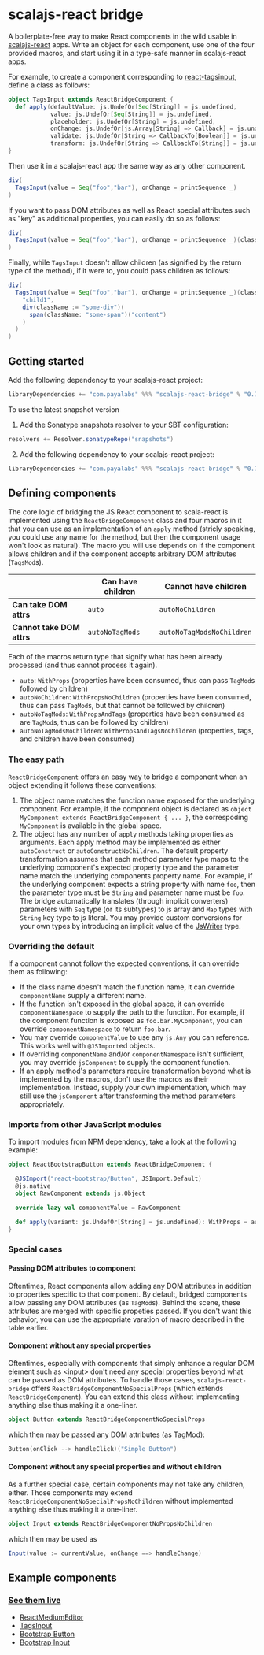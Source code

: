 # scalajs-react bridge

A boilerplate-free way to make React components in the wild usable in [scalajs-react](https://github.com/japgolly/scalajs-react) apps. Write an object for each component, use one of the four provided macros, and start using it in a type-safe manner in scalajs-react apps.

For example, to create a component corresponding to [react-tagsinput](https://github.com/olahol/react-tagsinput), define a class as follows:

```scala
object TagsInput extends ReactBridgeComponent {
  def apply(defaultValue: js.UndefOr[Seq[String]] = js.undefined,
            value: js.UndefOr[Seq[String]] = js.undefined,
            placeholder: js.UndefOr[String] = js.undefined,
            onChange: js.UndefOr[js.Array[String] => Callback] = js.undefined,
            validate: js.UndefOr[String => CallbackTo[Boolean]] = js.undefined,
            transform: js.UndefOr[String => CallbackTo[String]] = js.undefined): WithPropsNoChildren = autoNoChildren
}
```
Then use it in a scalajs-react app the same way as any other component.

```scala
div(
  TagsInput(value = Seq("foo","bar"), onChange = printSequence _)
)
```

If you want to pass DOM attributes as well as React special attributes such as "key" as additional properties, you can easily do so as follows:

```scala
div(
  TagsInput(value = Seq("foo","bar"), onChange = printSequence _)(className := "tags", key := "key-1")
)
```
Finally, while `TagsInput` doesn't allow children (as signified by the return type of the method), if it were to, you could pass children as follows:

```scala
div(
  TagsInput(value = Seq("foo","bar"), onChange = printSequence _)(className := "tags", key := "key-1")(
    "child1",
    div(className := "some-div")(
      span(className: "some-span")("content")
    )
  )
)
```

## Getting started

Add the following dependency to your scalajs-react project:
 ```scala
libraryDependencies += "com.payalabs" %%% "scalajs-react-bridge" % "0.7.0"
```

To use the latest snapshot version

1. Add the Sonatype snapshots resolver to your SBT configuration:
 ```scala
resolvers += Resolver.sonatypeRepo("snapshots")
```

2. Add the following dependency to your scalajs-react project:
 ```scala
libraryDependencies += "com.payalabs" %%% "scalajs-react-bridge" % "0.7.1-SNAPSHOT"
```

## Defining components

The core logic of bridging the JS React component to scala-react is implemented using the `ReactBridgeComponent` class and four macros in it that you can use as an implementation of an `apply` method (stricly speaking, you could use any name for the method, but then the component usage won't look as natural). The macro you will use depends on if the component allows children and if the component accepts arbitrary DOM attributes (`TagsMod`s).

|                           | Can have children | Cannot have children      |
|---------------------------|-------------------|---------------------------|
| **Can take DOM attrs**    | `auto`            | `autoNoChildren`          |
| **Cannot take DOM attrs** | `autoNoTagMods`   | `autoNoTagModsNoChildren` |

Each of the macros return type that signify what has been already processed (and thus cannot process it again).
- `auto`: `WithProps` (properties have been consumed, thus can pass `TagMod`s followed by children)
- `autoNoChildren`: `WithPropsNoChildren` (properties have been consumed, thus can pass `TagMod`s, but that cannot be followed by children)
- `autoNoTagMods`: `WithPropsAndTags` (properties have been consumed as are `TagMod`s, thus can be followed by children)
- `autoNoTagModsNoChildren`: `WithPropsAndTagsNoChildren` (properties, tags, and children have been consumed)

### The easy path

`ReactBridgeComponent` offers an easy way to bridge a component when an object extending it follows these conventions:
1. The object name matches the function name exposed for the underlying component. For example, if the component object is declared as `object MyComponent extends ReactBridgeComponent { ... }`, the correspoding `MyComponent` is available in the global space. 
2. The object has any number of `apply` methods taking properties as arguments. Each apply method may be implemented as either `autoConstruct` or `autoConstructNoChildren`. The default property transformation assumes that each method parameter type maps to the underlying component's expected property type and the parameter name match the underlying components property name. For example, if the underlying component expects a string property with name `foo`, then the parameter type must be `String` and parameter name must be `foo`. The bridge automatically translates (through implicit converters) parameters with `Seq` type (or its subtypes) to js array and `Map` types with `String` key type to js literal. You may provide custom conversions for your own types by introducing an implicit value of  the [JsWriter](https://github.com/payalabs/scalajs-react-bridge/blob/master/src/main/scala/com/payalabs/scalajs/react/bridge/JsWriter.scala) type.

### Overriding the default
If a component cannot follow the expected conventions, it can override them as following:
- If the class name doesn't match the function name, it can override `componentName` supply a different name. 
- If the function isn't exposed in the global space, it can override `componentNamespace` to supply the path to the function. For example, if the component function is exposed as `foo.bar.MyComponent`, you can override `componentNamespace` to return `foo.bar`.
- You may override `componentValue` to use any `js.Any` you can reference. This works well with `@JSImport`ed objects.
- If overriding `componentName` and/or `componentNamespace` isn't sufficient, you may override `jsComponent` to supply the component function.
- If an apply method's parameters require transformation beyond what is implemented by the macros, don't use the macros as their implementation. Instead, supply your own implementation, which may still use the `jsComponent` after transforming the method parameters appropriately.

### Imports from other JavaScript modules

To import modules from NPM dependency, take a look at the following example:

```scala
object ReactBootstrapButton extends ReactBridgeComponent {

  @JSImport("react-bootstrap/Button", JSImport.Default)
  @js.native
  object RawComponent extends js.Object

  override lazy val componentValue = RawComponent

  def apply(variant: js.UndefOr[String] = js.undefined): WithProps = auto
}
```

### Special cases

#### Passing DOM attributes to component
Oftentimes, React components allow adding any DOM attributes in addition to properties specific to that component. By default, bridged components allow passing any DOM attributes (as `TagMod`s). Behind the scene, these attributes are merged with specific propeties passed. If you don't want this behavior, you can use the appropriate varation of macro described in the table earlier.

#### Component without any special properties
Oftentimes, especially with components that simply enhance a regular DOM element such as &lt;input&gt; don't need any special properties beyond what can be passed as DOM attributes. To handle those cases, `scalajs-react-bridge` offers `ReactBridgeComponentNoSpecialProps` (which extends `ReactBridgeComponent`). You can extend this class without implementing anything else thus making it a one-liner.

```scala
object Button extends ReactBridgeComponentNoSpecialProps
```

which then may be passed any DOM attributes (as TagMod):
```scala
Button(onClick --> handleClick)("Simple Button")
```

#### Component without any special properties and without children
As a further special case, certain components may not take any children, either. Those components may extend `ReactBridgeComponentNoSpecialPropsNoChildren` without implemented anything else thus making it a one-liner.

```scala
object Input extends ReactBridgeComponentNoPropsNoChildren
```

which then may be used as
```scala
Input(value := currentValue, onChange ==> handleChange)
```

## Example components

### [See them live](https://payalabs.github.io/scalajs-react-bridge-example)

- [ReactMediumEditor](https://github.com/payalabs/scalajs-react-bridge/blob/master/example/src/main/scala/com/payalabs/scalajs/react/bridge/elements/ReactMediumEditor.scala)
- [TagsInput](https://github.com/payalabs/scalajs-react-bridge/blob/master/example/src/main/scala/com/payalabs/scalajs/react/bridge/elements/TagsInput.scala)
- [Bootstrap Button](https://github.com/payalabs/scalajs-react-bridge/blob/master/example/src/main/scala/com/payalabs/scalajs/react/bridge/elements/Button.scala)
- [Bootstrap Input](https://github.com/payalabs/scalajs-react-bridge/blob/master/example/src/main/scala/com/payalabs/scalajs/react/bridge/elements/Input.scala)
